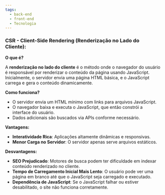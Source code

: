 ```yaml
---
tags:
  - back-end
  - front-end
  - Tecnologia
---
```

### **CSR - Client-Side Rendering (Renderização no Lado do Cliente):**

**O que é?**

A **renderização no lado do cliente** é o método onde o navegador do usuário é responsável por renderizar o conteúdo da página usando JavaScript. Inicialmente, o servidor envia uma página HTML básica, e o JavaScript carrega e gera o conteúdo dinamicamente.

**Como funciona?**

- O servidor envia um HTML mínimo com links para arquivos JavaScript.
- O navegador baixa e executa o JavaScript, que então constrói a interface do usuário.
- Dados adicionais são buscados via APIs conforme necessário.

**Vantagens:**

- **Interatividade Rica**: Aplicações altamente dinâmicas e responsivas.
- **Menor Carga no Servidor**: O servidor apenas serve arquivos estáticos.

**Desvantagens:**

- **SEO Prejudicado**: Motores de busca podem ter dificuldade em indexar conteúdo renderizado no cliente.
- **Tempo de Carregamento Inicial Mais Lento**: O usuário pode ver uma página em branco até que o JavaScript seja carregado e executado.
- **Dependência de JavaScript**: Se o JavaScript falhar ou estiver desabilitado, o site não funciona corretamente.